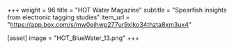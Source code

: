 +++
weight = 96
title = "HOT Water Magazine"
subtitle = "Spearfish insights from electronic tagging studies"
item_url = "https://app.box.com/s/mw0ejhwp277ur9xlko34thzta8xm3ux4"

[asset]
  image = "HOT_BlueWater_13.png"
+++

